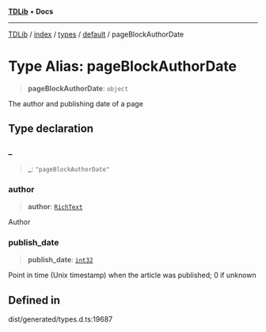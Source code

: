[**TDLib**](../../../../../../README.md) • **Docs**

***

[TDLib](../../../../../../modules.md) / [index](../../../../../README.md) / [types](../../../README.md) / [default](../README.md) / pageBlockAuthorDate

# Type Alias: pageBlockAuthorDate

> **pageBlockAuthorDate**: `object`

The author and publishing date of a page

## Type declaration

### \_

> **\_**: `"pageBlockAuthorDate"`

### author

> **author**: [`RichText`](RichText.md)

Author

### publish\_date

> **publish\_date**: [`int32`](int32-1.md)

Point in time (Unix timestamp) when the article was published; 0 if unknown

## Defined in

dist/generated/types.d.ts:19687
